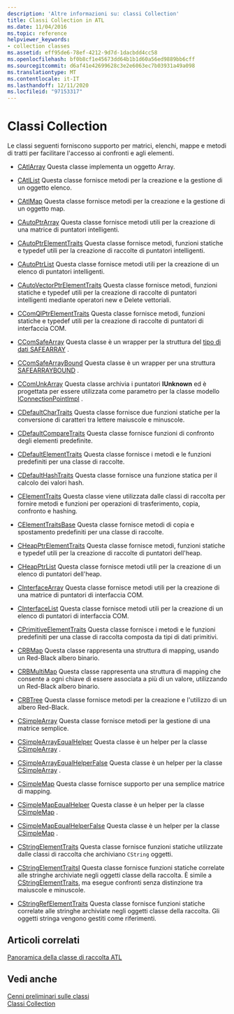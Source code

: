 ```yaml
---
description: 'Altre informazioni su: classi Collection'
title: Classi Collection in ATL
ms.date: 11/04/2016
ms.topic: reference
helpviewer_keywords:
- collection classes
ms.assetid: eff95de6-78ef-4212-9d7d-1dacbdd4cc58
ms.openlocfilehash: bf0b8cf1e45673dd64b1b1d60a56ed9889bb6cff
ms.sourcegitcommit: d6af41e42699628c3e2e6063ec7b03931a49a098
ms.translationtype: MT
ms.contentlocale: it-IT
ms.lasthandoff: 12/11/2020
ms.locfileid: "97153317"
---
```

# <a name="collection-classes"></a>Classi Collection

Le classi seguenti forniscono supporto per matrici, elenchi, mappe e metodi di tratti per facilitare l'accesso ai confronti e agli elementi.

- [CAtlArray](../atl/reference/catlarray-class.md) Questa classe implementa un oggetto Array.

- [CAtlList](../atl/reference/catllist-class.md) Questa classe fornisce metodi per la creazione e la gestione di un oggetto elenco.

- [CAtlMap](../atl/reference/catlmap-class.md) Questa classe fornisce metodi per la creazione e la gestione di un oggetto map.

- [CAutoPtrArray](../atl/reference/cautoptrarray-class.md) Questa classe fornisce metodi utili per la creazione di una matrice di puntatori intelligenti.

- [CAutoPtrElementTraits](../atl/reference/cautoptrelementtraits-class.md) Questa classe fornisce metodi, funzioni statiche e typedef utili per la creazione di raccolte di puntatori intelligenti.

- [CAutoPtrList](../atl/reference/cautoptrlist-class.md) Questa classe fornisce metodi utili per la creazione di un elenco di puntatori intelligenti.

- [CAutoVectorPtrElementTraits](../atl/reference/cautovectorptrelementtraits-class.md) Questa classe fornisce metodi, funzioni statiche e typedef utili per la creazione di raccolte di puntatori intelligenti mediante operatori new e Delete vettoriali.

- [CComQIPtrElementTraits](../atl/reference/ccomqiptrelementtraits-class.md) Questa classe fornisce metodi, funzioni statiche e typedef utili per la creazione di raccolte di puntatori di interfaccia COM.

- [CComSafeArray](../atl/reference/ccomsafearray-class.md) Questa classe è un wrapper per la struttura del [tipo di dati SAFEARRAY](/windows/win32/api/oaidl/ns-oaidl-safearray) .

- [CComSafeArrayBound](../atl/reference/ccomsafearraybound-class.md) Questa classe è un wrapper per una struttura [SAFEARRAYBOUND](/windows/win32/api/oaidl/ns-oaidl-safearraybound) .

- [CComUnkArray](../atl/reference/ccomunkarray-class.md) Questa classe archivia i puntatori **IUnknown** ed è progettata per essere utilizzata come parametro per la classe modello [IConnectionPointImpl](../atl/reference/iconnectionpointimpl-class.md) .

- [CDefaultCharTraits](../atl/reference/cdefaultchartraits-class.md) Questa classe fornisce due funzioni statiche per la conversione di caratteri tra lettere maiuscole e minuscole.

- [CDefaultCompareTraits](../atl/reference/cdefaultcomparetraits-class.md) Questa classe fornisce funzioni di confronto degli elementi predefinite.

- [CDefaultElementTraits](../atl/reference/cdefaultelementtraits-class.md) Questa classe fornisce i metodi e le funzioni predefiniti per una classe di raccolte.

- [CDefaultHashTraits](../atl/reference/cdefaulthashtraits-class.md) Questa classe fornisce una funzione statica per il calcolo dei valori hash.

- [CElementTraits](../atl/reference/celementtraits-class.md) Questa classe viene utilizzata dalle classi di raccolta per fornire metodi e funzioni per operazioni di trasferimento, copia, confronto e hashing.

- [CElementTraitsBase](../atl/reference/celementtraitsbase-class.md) Questa classe fornisce metodi di copia e spostamento predefiniti per una classe di raccolte.

- [CHeapPtrElementTraits](../atl/reference/cheapptrelementtraits-class.md) Questa classe fornisce metodi, funzioni statiche e typedef utili per la creazione di raccolte di puntatori dell'heap.

- [CHeapPtrList](../atl/reference/cheapptrlist-class.md) Questa classe fornisce metodi utili per la creazione di un elenco di puntatori dell'heap.

- [CInterfaceArray](../atl/reference/cinterfacearray-class.md) Questa classe fornisce metodi utili per la creazione di una matrice di puntatori di interfaccia COM.

- [CInterfaceList](../atl/reference/cinterfacelist-class.md) Questa classe fornisce metodi utili per la creazione di un elenco di puntatori di interfaccia COM.

- [CPrimitiveElementTraits](../atl/reference/cprimitiveelementtraits-class.md) Questa classe fornisce i metodi e le funzioni predefiniti per una classe di raccolta composta da tipi di dati primitivi.

- [CRBMap](../atl/reference/crbmap-class.md) Questa classe rappresenta una struttura di mapping, usando un Red-Black albero binario.

- [CRBMultiMap](../atl/reference/crbmultimap-class.md) Questa classe rappresenta una struttura di mapping che consente a ogni chiave di essere associata a più di un valore, utilizzando un Red-Black albero binario.

- [CRBTree](../atl/reference/crbtree-class.md) Questa classe fornisce metodi per la creazione e l'utilizzo di un albero Red-Black.

- [CSimpleArray](../atl/reference/csimplearray-class.md) Questa classe fornisce metodi per la gestione di una matrice semplice.

- [CSimpleArrayEqualHelper](../atl/reference/csimplearrayequalhelper-class.md) Questa classe è un helper per la classe [CSimpleArray](../atl/reference/csimplearray-class.md) .

- [CSimpleArrayEqualHelperFalse](../atl/reference/csimplearrayequalhelperfalse-class.md) Questa classe è un helper per la classe [CSimpleArray](../atl/reference/csimplearray-class.md) .

- [CSimpleMap](../atl/reference/csimplemap-class.md) Questa classe fornisce supporto per una semplice matrice di mapping.

- [CSimpleMapEqualHelper](../atl/reference/csimplemapequalhelper-class.md) Questa classe è un helper per la classe [CSimpleMap](../atl/reference/csimplemap-class.md) .

- [CSimpleMapEqualHelperFalse](../atl/reference/csimplemapequalhelperfalse-class.md) Questa classe è un helper per la classe [CSimpleMap](../atl/reference/csimplemap-class.md) .

- [CStringElementTraits](../atl/reference/cstringelementtraits-class.md) Questa classe fornisce funzioni statiche utilizzate dalle classi di raccolta che archiviano `CString` oggetti.

- [CStringElementTraitsI](../atl/reference/cstringelementtraitsi-class.md) Questa classe fornisce funzioni statiche correlate alle stringhe archiviate negli oggetti classe della raccolta. È simile a [CStringElementTraits](../atl/reference/cstringelementtraits-class.md), ma esegue confronti senza distinzione tra maiuscole e minuscole.

- [CStringRefElementTraits](../atl/reference/cstringrefelementtraits-class.md) Questa classe fornisce funzioni statiche correlate alle stringhe archiviate negli oggetti classe della raccolta. Gli oggetti stringa vengono gestiti come riferimenti.

## <a name="related-articles"></a>Articoli correlati

[Panoramica della classe di raccolta ATL](../atl/atl-collection-classes.md)

## <a name="see-also"></a>Vedi anche

[Cenni preliminari sulle classi](../atl/atl-class-overview.md)<br/>
[Classi Collection](../atl/atl-collection-classes.md)
